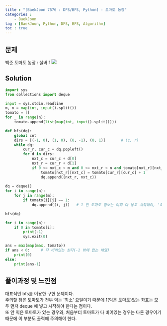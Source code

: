 ```yaml
---
title : "[BaekJoon 7576 : DFS/BFS, Python] - 토마토 농장"
categories : 
    - BaekJoon
tag : [BaekJoon, Python, DFS, BFS, Algorithm]
toc : true
---
```

## **문제**
백준 토마토 농장 : 실버 1 
<img src="https://user-images.githubusercontent.com/92680829/137723688-8c1179dc-c221-4af6-96c6-aef9e873fed2.png" />


## **Solution**
```python
import sys
from collections import deque

input = sys.stdin.readline
m, n = map(int, input().split())
tomato = []
for _ in range(n):
    tomato.append(list(map(int, input().split())))

def bfs(dq):
    global cnt
    dirs = [(-1, 0), (1, 0), (0, -1), (0, 1)]       # (c, r)
    while dq:
        cur_r, cur_c = dq.popleft()
        for d in dirs:
            nxt_c = cur_c + d[0]
            nxt_r = cur_r + d[1]
            if 0 <= nxt_c < m and 0 <= nxt_r < n and tomato[nxt_r][nxt_c] == 0:
                tomato[nxt_r][nxt_c] = tomato[cur_r][cur_c] + 1
                dq.append((nxt_r, nxt_c))
                
dq = deque()
for i in range(n):
    for j in range(m):
        if tomato[i][j] == 1:
            dq.append((i, j))   # 1 인 토마토 정보는 미리 다 넣고 시작해야, '최소' 소요일을 구할 수 있다

bfs(dq) 

for i in range(n):
    if 0 in tomato[i]:
        print(-1)
        sys.exit(0)

ans = max(map(max, tomato))   
if ans < 0:     # 다 비어있는 상자(-1 밖에 없는 배열)
    print(0)
else:
    print(ans-1)        

```

## **풀이과정 및 느낀점**
대표적인 bfs를 이용한 구현 문제이다. <br>
주의할 점은 토마토가 전부 익는 '최소' 요일이기 때문에 1(익은 토마토)있는 좌표는 모두 먼저 deque 에 넣고 시작해야 한다는 점이다.<br>
또 안 익은 토마토가 있는 경우와, 처음부터 토마토가 다 비어있는 경우는 다른 경우이기 때문에 이 부분도 출력에 주의해야 한다. 
